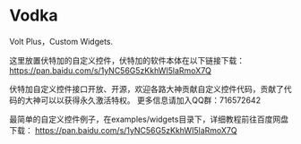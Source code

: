 ﻿# Vodka
Volt Plus，Custom Widgets.

这里放置伏特加的自定义控件，伏特加的软件本体在以下链接下载：
https://pan.baidu.com/s/1yNC56G5zKkhWI5laRmoX7Q

伏特加自定义控件接口开放、开源，欢迎各路大神贡献自定义控件代码，贡献了代码的大神可以以获得永久激活特权。
更多信息请加入QQ群：716572642

最简单的自定义控件例子，在examples/widgets目录下，详细教程前往百度网盘下载：
https://pan.baidu.com/s/1yNC56G5zKkhWI5laRmoX7Q